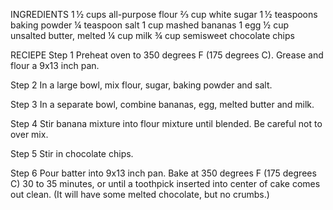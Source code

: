 INGREDIENTS
1 ½ cups all-purpose flour
⅔ cup white sugar
1 ½ teaspoons baking powder
¼ teaspoon salt
1 cup mashed bananas
1 egg
½ cup unsalted butter, melted
¼ cup milk
¾ cup semisweet chocolate chips

RECIEPE
Step 1
Preheat oven to 350 degrees F (175 degrees C). Grease and flour a 9x13 inch pan.

Step 2
In a large bowl, mix flour, sugar, baking powder and salt.

Step 3
In a separate bowl, combine bananas, egg, melted butter and milk.

Step 4
Stir banana mixture into flour mixture until blended. Be careful not to over mix.

Step 5
Stir in chocolate chips.

Step 6
Pour batter into 9x13 inch pan. Bake at 350 degrees F (175 degrees C) 30 to 35 minutes, or until a toothpick 
inserted into center of cake comes out clean. (It will have some melted chocolate, but no crumbs.)
